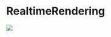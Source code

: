 # RealtimeRendering

![](https://github.com/yknishidate/RealtimeRendering/assets/30839669/595b3622-2a42-40ca-9f14-2af03e6a5e1e)
